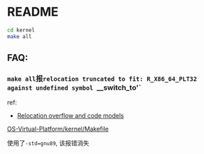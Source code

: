 # README
```bash
cd kernel
make all
```

## FAQ:
### `make all`报`relocation truncated to fit: R_X86_64_PLT32 against undefined symbol `__switch_to'`
ref:
- [Relocation overflow and code models](https://zhuanlan.zhihu.com/p/629373116)

[OS-Virtual-Platform/kernel/Makefile](https://gitee.com/MINEOS_admin/OS-Virtual-Platform/blob/develop/kernel/Makefile)

使用了`-std=gnu89`, 该报错消失